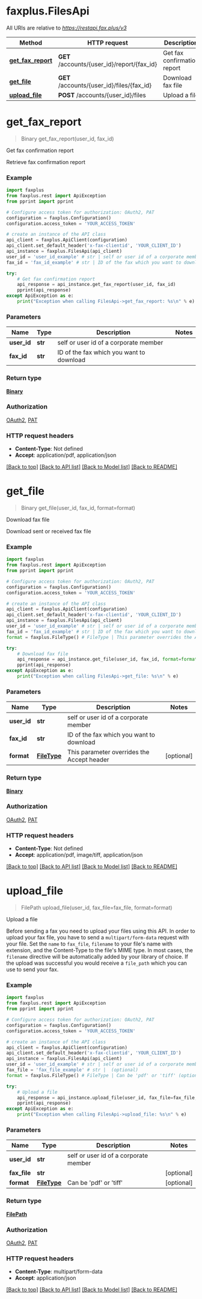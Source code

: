# faxplus.FilesApi

All URIs are relative to *https://restapi.fax.plus/v3*

Method | HTTP request | Description
------------- | ------------- | -------------
[**get_fax_report**](FilesApi.md#get_fax_report) | **GET** /accounts/{user_id}/report/{fax_id} | Get fax confirmation report
[**get_file**](FilesApi.md#get_file) | **GET** /accounts/{user_id}/files/{fax_id} | Download fax file
[**upload_file**](FilesApi.md#upload_file) | **POST** /accounts/{user_id}/files | Upload a file

# **get_fax_report**
> Binary get_fax_report(user_id, fax_id)

Get fax confirmation report

Retrieve fax confirmation report

### Example
```python
import faxplus
from faxplus.rest import ApiException
from pprint import pprint

# Configure access token for authorization: OAuth2, PAT
configuration = faxplus.Configuration()
configuration.access_token = 'YOUR_ACCESS_TOKEN'

# create an instance of the API class
api_client = faxplus.ApiClient(configuration)
api_client.set_default_header('x-fax-clientid', 'YOUR_CLIENT_ID')
api_instance = faxplus.FilesApi(api_client)
user_id = 'user_id_example' # str | self or user id of a corporate member
fax_id = 'fax_id_example' # str | ID of the fax which you want to download

try:
    # Get fax confirmation report
    api_response = api_instance.get_fax_report(user_id, fax_id)
    pprint(api_response)
except ApiException as e:
    print("Exception when calling FilesApi->get_fax_report: %s\n" % e)
```

### Parameters

Name | Type | Description  | Notes
------------- | ------------- | ------------- | -------------
 **user_id** | **str**| self or user id of a corporate member | 
 **fax_id** | **str**| ID of the fax which you want to download | 

### Return type

[**Binary**](Binary.md)

### Authorization

[OAuth2](../README.md#OAuth2), [PAT](../README.md#PAT)

### HTTP request headers

 - **Content-Type**: Not defined
 - **Accept**: application/pdf, application/json

[[Back to top]](#) [[Back to API list]](../README.md#documentation-for-api-endpoints) [[Back to Model list]](../README.md#documentation-for-models) [[Back to README]](../README.md)

# **get_file**
> Binary get_file(user_id, fax_id, format=format)

Download fax file

Download sent or received fax file

### Example
```python
import faxplus
from faxplus.rest import ApiException
from pprint import pprint

# Configure access token for authorization: OAuth2, PAT
configuration = faxplus.Configuration()
configuration.access_token = 'YOUR_ACCESS_TOKEN'

# create an instance of the API class
api_client = faxplus.ApiClient(configuration)
api_client.set_default_header('x-fax-clientid', 'YOUR_CLIENT_ID')
api_instance = faxplus.FilesApi(api_client)
user_id = 'user_id_example' # str | self or user id of a corporate member
fax_id = 'fax_id_example' # str | ID of the fax which you want to download
format = faxplus.FileType() # FileType | This parameter overrides the Accept header (optional)

try:
    # Download fax file
    api_response = api_instance.get_file(user_id, fax_id, format=format)
    pprint(api_response)
except ApiException as e:
    print("Exception when calling FilesApi->get_file: %s\n" % e)
```

### Parameters

Name | Type | Description  | Notes
------------- | ------------- | ------------- | -------------
 **user_id** | **str**| self or user id of a corporate member | 
 **fax_id** | **str**| ID of the fax which you want to download | 
 **format** | [**FileType**](.md)| This parameter overrides the Accept header | [optional] 

### Return type

[**Binary**](Binary.md)

### Authorization

[OAuth2](../README.md#OAuth2), [PAT](../README.md#PAT)

### HTTP request headers

 - **Content-Type**: Not defined
 - **Accept**: application/pdf, image/tiff, application/json

[[Back to top]](#) [[Back to API list]](../README.md#documentation-for-api-endpoints) [[Back to Model list]](../README.md#documentation-for-models) [[Back to README]](../README.md)

# **upload_file**
> FilePath upload_file(user_id, fax_file=fax_file, format=format)

Upload a file

Before sending a fax you need to upload your files using this API. In order to upload your fax file, you have to send a `multipart/form-data` request with your file. Set the `name` to `fax_file`, `filename` to your file's name with extension, and the Content-Type to the file's MIME type. In most cases, the `filename` directive will be automatically added by your library of choice. If the upload was successful you would receive a `file_path` which you can use to send your fax.

### Example
```python
import faxplus
from faxplus.rest import ApiException
from pprint import pprint

# Configure access token for authorization: OAuth2, PAT
configuration = faxplus.Configuration()
configuration.access_token = 'YOUR_ACCESS_TOKEN'

# create an instance of the API class
api_client = faxplus.ApiClient(configuration)
api_client.set_default_header('x-fax-clientid', 'YOUR_CLIENT_ID')
api_instance = faxplus.FilesApi(api_client)
user_id = 'user_id_example' # str | self or user id of a corporate member
fax_file = 'fax_file_example' # str |  (optional)
format = faxplus.FileType() # FileType | Can be 'pdf' or 'tiff' (optional)

try:
    # Upload a file
    api_response = api_instance.upload_file(user_id, fax_file=fax_file, format=format)
    pprint(api_response)
except ApiException as e:
    print("Exception when calling FilesApi->upload_file: %s\n" % e)
```

### Parameters

Name | Type | Description  | Notes
------------- | ------------- | ------------- | -------------
 **user_id** | **str**| self or user id of a corporate member | 
 **fax_file** | **str**|  | [optional] 
 **format** | [**FileType**](.md)| Can be &#x27;pdf&#x27; or &#x27;tiff&#x27; | [optional] 

### Return type

[**FilePath**](FilePath.md)

### Authorization

[OAuth2](../README.md#OAuth2), [PAT](../README.md#PAT)

### HTTP request headers

 - **Content-Type**: multipart/form-data
 - **Accept**: application/json

[[Back to top]](#) [[Back to API list]](../README.md#documentation-for-api-endpoints) [[Back to Model list]](../README.md#documentation-for-models) [[Back to README]](../README.md)

